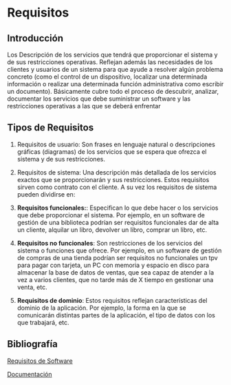# Requisitos 

## Introducción
Los Descripción de los servicios que tendrá que proporcionar el sistema y de sus restricciones operativas. Reflejan además las necesidades de los clientes y usuarios de un sistema para que ayude a resolver algún problema concreto (como el control de un dispositivo, localizar una determinada información o realizar una determinada función administrativa como escribir un documento).
Básicamente cubre todo el proceso de descubrir, analizar, documentar los servicios que debe suministrar un software y las restricciones operativas a las que se deberá enfrentar

## Tipos de Requisitos

1. Requisitos de usuario: 
Son frases en lenguaje natural o descripciones gráficas (diagramas) 
de los servicios que se espera que ofrezca el sistema y de sus restricciones.

2. Requisitos de sistema: 
Una descripción más detallada de los servicios exactos que se proporcionarán y sus restricciones. 
Estos requisitos sirven como contrato con el cliente. 
A su vez los requisitos de sistema pueden dividirse en:
1. **Requisitos funcionales:**: Especifican lo que debe hacer o los servicios que debe proporcionar el sistema. 
Por ejemplo, en un software de gestión de una biblioteca podrían ser requisitos funcionales dar de alta un cliente, alquilar un libro, devolver un libro, comprar un libro, etc. 

2. **Requisitos no funcionales**: Son restricciones de los servicios del sistema o funciones que ofrece. 
Por ejemplo, en un software de gestión de compras de una tienda podrían ser requisitos no funcionales un tpv para pagar con tarjeta, un PC con memoria y espacio en disco para almacenar la base de datos de ventas, que sea capaz de atender a la vez a varios clientes, que no tarde más de X tiempo en gestionar una venta, etc.

3. **Requisitos de dominio**: Estos requisitos reflejan características del dominio de la aplicación. 
Por ejemplo, la forma en la que se comunicarán distintas partes de la aplicación, el tipo de datos con los que trabajará, etc.


## Bibliografía
[Requisitos de Software](http://www.kybele.etsii.urjc.es/docencia/IS_GII_M/2011-2012/Material/[IS-2010-11]6.%20RequisitosSoftware_CEC.pdf)

[Documentación](https://es.wikiversity.org/wiki/Ingenier%C3%ADa_de_requisitos_software)
